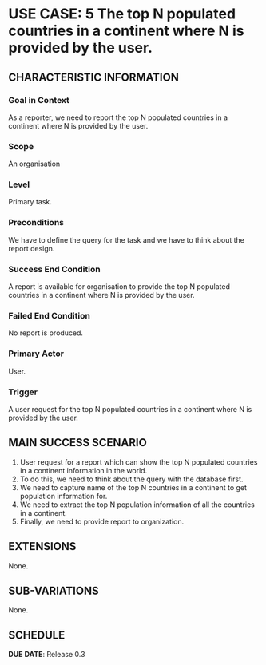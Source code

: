 # USE CASE: 5 The top N populated countries in a continent where N is provided by the user.

## CHARACTERISTIC INFORMATION

### Goal in Context

As a reporter, we need to report the top N populated countries in a continent where N is provided by the user.

### Scope

An organisation

### Level

Primary task.

### Preconditions

We have to define the query for the task and we have to think about the report design.

### Success End Condition

A report is available for organisation to provide the top N populated countries in a continent where N is provided by the user.

### Failed End Condition

No report is produced.

### Primary Actor

User.

### Trigger

A user request for the top N populated countries in a continent where N is provided by the user.

## MAIN SUCCESS SCENARIO

1. User request for a report which can show the top N populated countries in a continent information in the world.
2. To do this, we need to think about the query with the database first.
3. We need to capture name of the top N countries in a continent to get population information for.
4. We need to extract the top N population information of all the countries in a continent.
5. Finally, we need to  provide report to organization.

## EXTENSIONS

None.

## SUB-VARIATIONS

None.

## SCHEDULE

**DUE DATE**: Release 0.3
